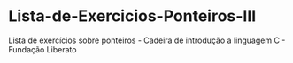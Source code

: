 # Lista-de-Exercicios-Ponteiros-III
Lista de exercícios sobre ponteiros - Cadeira de introdução a linguagem C - Fundação Liberato
